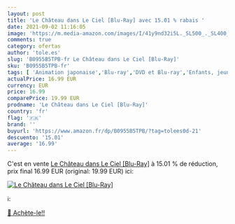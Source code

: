 ```yaml
---
layout: post
title: 'Le Château dans Le Ciel [Blu-Ray] avec 15.01 % rabais '
date: 2021-09-02 11:16:05
image: 'https://m.media-amazon.com/images/I/41y9nd32i5L._SL500_._SL400_.jpg'
comments: true
category: ofertas
author: 'tole.es'
slug: 'B0955B5TPB-fr Le Château dans Le Ciel [Blu-Ray]'
sku: 'B0955B5TPB-fr'
tags: [ 'Animation japonaise','Blu-ray','DVD et Blu-ray','Enfants, jeunesse et famille','Featured Categories','Films', ]
actualPrice: 16.99 EUR
currency: EUR
price: 16.99
comparePrice: 19.99 EUR
prodname: 'Le Château dans Le Ciel [Blu-Ray]'
country: 'fr'
flag: '🇫🇷'
brand: ''
buyurl: 'https://www.amazon.fr/dp/B0955B5TPB/?tag=tolees0d-21'
descuento: '15.01'
average: '16.99'
---
```


C'est en vente [Le Château dans Le Ciel [Blu-Ray]](https://www.amazon.fr/dp/B0955B5TPB/?tag=tolees0d-21)  à  15.01 % de réduction, prix final  16.99 EUR (original: 19.99 EUR) ici:

[![Le Château dans Le Ciel [Blu-Ray]](https://m.media-amazon.com/images/I/41y9nd32i5L._SL500_._SL400_.jpg)](https://www.amazon.fr/dp/B0955B5TPB/?tag=tolees0d-21)

ℹ️:


[🛒 Achète-le!!](https://www.amazon.fr/dp/B0955B5TPB/?tag=tolees0d-21)

